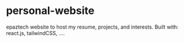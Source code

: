 # personal-website
epaztech website to host my resume, projects, and interests.
Built with: 
react.js, tailwindCSS, ....

